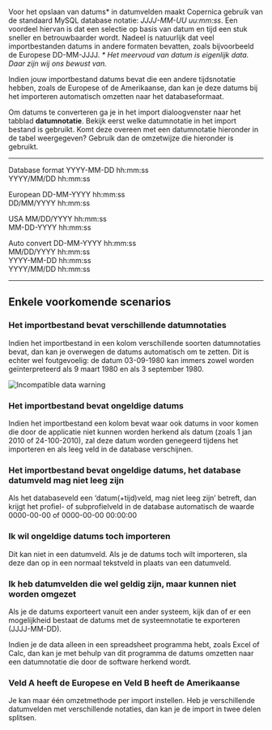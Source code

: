 Voor het opslaan van datums\* in datumvelden maakt Copernica gebruik van
de standaard MySQL database notatie: *JJJJ-MM-UU uu:mm:ss*. Een voordeel
hiervan is dat een selectie op basis van datum en tijd een stuk sneller
en betrouwbaarder wordt. Nadeel is natuurlijk dat veel importbestanden
datums in andere formaten bevatten, zoals bijvoorbeeld de Europese
DD-MM-JJJJ. *\* Het meervoud van datum is eigenlijk data. Daar zijn wij
ons bewust van.*

Indien jouw importbestand datums bevat die een andere tijdsnotatie
hebben, zoals de Europese of de Amerikaanse, dan kan je deze datums bij
het importeren automatisch omzetten naar het databaseformaat.

Om datums te converteren ga je in het import dialoogvenster naar het
tabblad **datumnotatie**. Bekijk eerst welke datumnotatie in het import
bestand is gebruikt. Komt deze overeen met een datumnotatie hieronder in
de tabel weergegeven? Gebruik dan de omzetwijze die hieronder is
gebruikt.

  ----------------- -----------------------
  Database format   YYYY-MM-DD hh:mm:ss\
                     YYYY/MM/DD hh:mm:ss

  European          DD-MM-YYYY hh:mm:ss\
                     DD/MM/YYYY hh:mm:ss

  USA               MM/DD/YYYY hh:mm:ss\
                     MM-DD-YYYY hh:mm:ss

  Auto convert      DD-MM-YYYY hh:mm:ss\
                     MM/DD/YYYY hh:mm:ss\
                     YYYY-MM-DD hh:mm:ss\
                     YYYY/MM/DD hh:mm:ss
  ----------------- -----------------------

Enkele voorkomende scenarios
----------------------------

### Het importbestand bevat verschillende datumnotaties

Indien het importbestand in een kolom verschillende soorten
datumnotaties bevat, dan kan je overwegen de datums automatisch om te
zetten. Dit is echter wel foutgevoelig: de datum 03-09-1980 kan immers
zowel worden geïnterpreteerd als 9 maart 1980 en als 3 september 1980.

![Incompatible data warning](incompatible_data.png)

### Het importbestand bevat ongeldige datums

Indien het importbestand een kolom bevat waar ook datums in voor komen
die door de applicatie niet kunnen worden herkend als datum (zoals 1 jan
2010 of 24-100-2010), zal deze datum worden genegeerd tijdens het
importeren en als leeg veld in de database verschijnen.

### Het importbestand bevat ongeldige datums, het database datumveld mag niet leeg zijn

Als het databaseveld een ‘datum(+tijd)veld, mag niet leeg zijn’ betreft,
dan krijgt het profiel- of subprofielveld in de database automatisch de
waarde 0000-00-00 of 0000-00-00 00:00:00

### Ik wil ongeldige datums toch importeren

Dit kan niet in een datumveld. Als je de datums toch wilt importeren,
sla deze dan op in een normaal tekstveld in plaats van een datumveld.

### Ik heb datumvelden die wel geldig zijn, maar kunnen niet worden omgezet

Als je de datums exporteert vanuit een ander systeem, kijk dan of er een
mogelijkheid bestaat de datums met de systeemnotatie te exporteren
(JJJJ-MM-DD).

Indien je de data alleen in een spreadsheet programma hebt, zoals Excel
of Calc, dan kan je met behulp van dit programma de datums omzetten naar
een datumnotatie die door de software herkend wordt.

### Veld A heeft de Europese en Veld B heeft de Amerikaanse

Je kan maar één omzetmethode per import instellen. Heb je verschillende
datumvelden met verschillende notaties, dan kan je de import in twee
delen splitsen.
